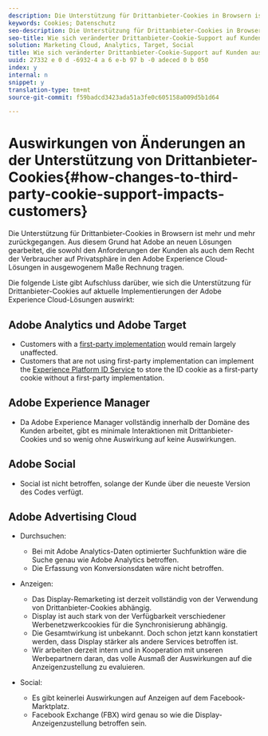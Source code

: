 ```yaml
---
description: Die Unterstützung für Drittanbieter-Cookies in Browsern ist mehr und mehr zurückgegangen. Aus diesem Grund hat Adobe an neuen Lösungen gearbeitet, die sowohl den Anforderungen der Kunden als auch dem Recht der Verbraucher auf Privatsphäre in den Adobe Experience Cloud-Lösungen in ausgewogenem Maße Rechnung tragen.
keywords: Cookies; Datenschutz
seo-description: Die Unterstützung für Drittanbieter-Cookies in Browsern ist mehr und mehr zurückgegangen. Aus diesem Grund hat Adobe an neuen Lösungen gearbeitet, die sowohl den Anforderungen der Kunden als auch dem Recht der Verbraucher auf Privatsphäre in den Adobe Experience Cloud-Lösungen in ausgewogenem Maße Rechnung tragen.
seo-title: Wie sich veränderter Drittanbieter-Cookie-Support auf Kunden auswirkt
solution: Marketing Cloud, Analytics, Target, Social
title: Wie sich veränderter Drittanbieter-Cookie-Support auf Kunden auswirkt
uuid: 27332 e 0 d -6932-4 a 6 e-b 97 b -0 adeced 0 b 050
index: y
internal: n
snippet: y
translation-type: tm+mt
source-git-commit: f59badcd3423ada51a3fe0c605158a009d5b1d64

---
```



# Auswirkungen von Änderungen an der Unterstützung von Drittanbieter-Cookies{#how-changes-to-third-party-cookie-support-impacts-customers}

Die Unterstützung für Drittanbieter-Cookies in Browsern ist mehr und mehr zurückgegangen. Aus diesem Grund hat Adobe an neuen Lösungen gearbeitet, die sowohl den Anforderungen der Kunden als auch dem Recht der Verbraucher auf Privatsphäre in den Adobe Experience Cloud-Lösungen in ausgewogenem Maße Rechnung tragen.

Die folgende Liste gibt Aufschluss darüber, wie sich die Unterstützung für Drittanbieter-Cookies auf aktuelle Implementierungen der Adobe Experience Cloud-Lösungen auswirkt:

## Adobe Analytics und Adobe Target

* Customers with a [first-party implementation](/help/interface/cookies/cookies-first-party.md) would remain largely unaffected.
* Customers that are not using first-party implementation can implement the [Experience Platform ID Service](https://docs.adobe.com/content/help/en/id-service/using/implementation-guides/implementation-guides.html) to store the ID cookie as a first-party cookie without a first-party implementation.

## Adobe Experience Manager

* Da Adobe Experience Manager vollständig innerhalb der Domäne des Kunden arbeitet, gibt es minimale Interaktionen mit Drittanbieter-Cookies und so wenig ohne Auswirkung auf keine Auswirkungen.

## Adobe Social

* Social ist nicht betroffen, solange der Kunde über die neueste Version des Codes verfügt.

## Adobe Advertising Cloud

* Durchsuchen:

   * Bei mit Adobe Analytics-Daten optimierter Suchfunktion wäre die Suche genau wie Adobe Analytics betroffen.
   * Die Erfassung von Konversionsdaten wäre nicht betroffen.

* Anzeigen:

   * Das Display-Remarketing ist derzeit vollständig von der Verwendung von Drittanbieter-Cookies abhängig.
   * Display ist auch stark von der Verfügbarkeit verschiedener Werbenetzwerkcookies für die Synchronisierung abhängig.
   * Die Gesamtwirkung ist unbekannt. Doch schon jetzt kann konstatiert werden, dass Display stärker als andere Services betroffen ist.
   * Wir arbeiten derzeit intern und in Kooperation mit unseren Werbepartnern daran, das volle Ausmaß der Auswirkungen auf die Anzeigenzustellung zu evaluieren.

* Social:

   * Es gibt keinerlei Auswirkungen auf Anzeigen auf dem Facebook-Marktplatz.
   * Facebook Exchange (FBX) wird genau so wie die Display-Anzeigenzustellung betroffen sein.

